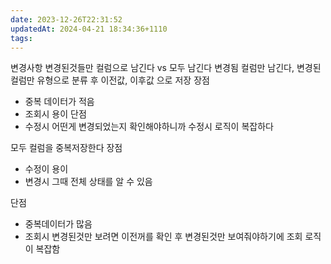 ```yaml
---
date: 2023-12-26T22:31:52
updatedAt: 2024-04-21 18:34:36+1110
tags: 
---
```

변경사항
변경된것들만 컬럼으로 남긴다 vs 모두 남긴다
변경됨 컬럼만 남긴다, 변경된컬럼만 유형으로 분류 후 이전값, 이후값 으로 저장
장점
 - 중복 데이터가 적음
 - 조회시 용이
단점
 - 수정시 어떤게 변경되었는지 확인해야하니까 수정시 로직이 복잡하다

모두 컬럼을 중복저장한다
 장점
 - 수정이 용이
 - 변경시 그때 전체 상태를 알 수 있음
 
 단점
 - 중복데이터가 많음 
 - 조회시 변경된것만 보려면 이전꺼를 확인 후 변경된것만 보여줘야하기에 조회 로직이 복잡함